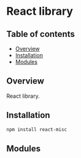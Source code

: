# React library

## Table of contents

- [Overview](#overview)
- [Installation](#installation)
- [Modules](#modules)

## Overview

React library.

## Installation

```sh
npm install react-misc
```

## Modules

